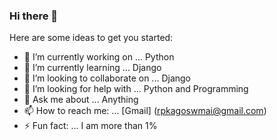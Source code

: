 ### Hi there 👋

Here are some ideas to get you started:

- 🔭 I’m currently working on ... Python
- 🌱 I’m currently learning ... Django
- 👯 I’m looking to collaborate on ... Django 
- 🤔 I’m looking for help with ... Python and Programming
- 💬 Ask me about ... Anything
- 📫 How to reach me: ... [Gmail] (rpkagoswmai@gmail.com)
- ⚡ Fun fact: ... I am more than 1%
